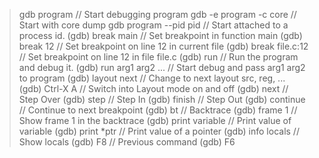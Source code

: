 > gdb program // Start debugging program
> gdb -e program -c core // Start with core dump
> gdb program --pid pid // Start attached to a process id.
(gdb) break main // Set breakpoint in function main
(gdb) break 12 // Set breakpoint on line 12 in current file
(gdb) break file.c:12 // Set breakpoint on line 12 in file file.c
(gdb) run // Run the program and debug it.
(gdb) run arg1 arg2 ... // Start debug and pass arg1 arg2 to program
(gdb) layout next // Change to next layout src, reg, ...
(gdb) Ctrl-X A // Switch into Layout mode on and off
(gdb) next // Step Over
(gdb) step // Step In
(gdb) finish // Step Out
(gdb) continue // Continue to next breakpoint
(gdb) bt // Backtrace
(gdb) frame 1 // Show frame 1 in the backtrace
(gdb) print variable // Print value of variable
(gdb) print *ptr // Print value of a pointer
(gdb) info locals // Show locals
(gdb) F8 // Previous command
(gdb) F6 
